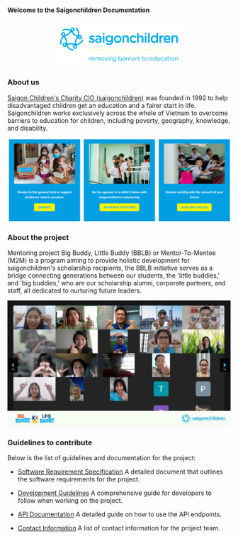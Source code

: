 #### Welcome to the Saigonchildren Documentation 

<p align="center">
  <img src="../assets/banners/banner.png"  style="height: 100px" alt="Saigonchildren">
</p>

### About us
[Saigon Children's Charity CIO (saigonchildren)](https://www.saigonchildren.com/) was founded in 1992 to help disadvantaged children get an education and a fairer start in life. Saigonchildren works exclusively across the whole of Vietnam to overcome barriers to education for children, including poverty, geography, knowledge, and disability.

![alt text](./assets/images/scc-intro.png)

### About the project
Mentoring project Big Buddy, Little Buddy (BBLB) or Mentor-To-Mentee (M2M) is a program aiming to provide holistic development for saigonchildren's scholarship recipients, the BBLB initiative serves as a bridge connecting generations between our students, the 'little buddies,' and 'big buddies,' who are our scholarship alumni, corporate partners, and staff, all dedicated to nurturing future leaders.

![alt text](./assets/images/kick-off-2024.png)

### Guidelines to contribute

Below is the list of guidelines and documentation for the project:

- [Software Requirement Specification](./software_requirement_specification.md)
A detailed document that outlines the software requirements for the project.

- [Development Guidelines](./development_guidelines.md) 
A comprehensive guide for developers to follow when working on the project.

- [API Documentation](./api_documentation.md)
A detailed guide on how to use the API endpoints.

- [Contact Information](./contact.md)
A list of contact information for the project team.